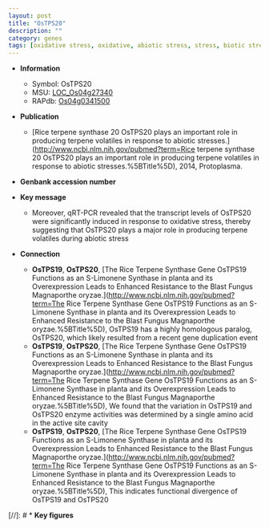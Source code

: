 ```yaml
---
layout: post
title: "OsTPS20"
description: ""
category: genes
tags: [oxidative stress, oxidative, abiotic stress, stress, biotic stress]
---
```


* **Information**  
    + Symbol: OsTPS20  
    + MSU: [LOC_Os04g27340](http://rice.uga.edu/cgi-bin/ORF_infopage.cgi?orf=LOC_Os04g27340)  
    + RAPdb: [Os04g0341500](http://rapdb.dna.affrc.go.jp/viewer/gbrowse_details/irgsp1?name=Os04g0341500)  

* **Publication**  
    + [Rice terpene synthase 20 OsTPS20 plays an important role in producing terpene volatiles in response to abiotic stresses.](http://www.ncbi.nlm.nih.gov/pubmed?term=Rice terpene synthase 20 OsTPS20 plays an important role in producing terpene volatiles in response to abiotic stresses.%5BTitle%5D), 2014, Protoplasma.

* **Genbank accession number**  

* **Key message**  
    + Moreover, qRT-PCR revealed that the transcript levels of OsTPS20 were significantly induced in response to oxidative stress, thereby suggesting that OsTPS20 plays a major role in producing terpene volatiles during abiotic stress

* **Connection**  
    + __OsTPS19__, __OsTPS20__, [The Rice Terpene Synthase Gene OsTPS19 Functions as an S-Limonene Synthase in planta and its Overexpression Leads to Enhanced Resistance to the Blast Fungus Magnaporthe oryzae.](http://www.ncbi.nlm.nih.gov/pubmed?term=The Rice Terpene Synthase Gene OsTPS19 Functions as an S-Limonene Synthase in planta and its Overexpression Leads to Enhanced Resistance to the Blast Fungus Magnaporthe oryzae.%5BTitle%5D),  OsTPS19 has a highly homologous paralog, OsTPS20, which likely resulted from a recent gene duplication event
    + __OsTPS19__, __OsTPS20__, [The Rice Terpene Synthase Gene OsTPS19 Functions as an S-Limonene Synthase in planta and its Overexpression Leads to Enhanced Resistance to the Blast Fungus Magnaporthe oryzae.](http://www.ncbi.nlm.nih.gov/pubmed?term=The Rice Terpene Synthase Gene OsTPS19 Functions as an S-Limonene Synthase in planta and its Overexpression Leads to Enhanced Resistance to the Blast Fungus Magnaporthe oryzae.%5BTitle%5D),  We found that the variation in OsTPS19 and OsTPS20 enzyme activities was determined by a single amino acid in the active site cavity
    + __OsTPS19__, __OsTPS20__, [The Rice Terpene Synthase Gene OsTPS19 Functions as an S-Limonene Synthase in planta and its Overexpression Leads to Enhanced Resistance to the Blast Fungus Magnaporthe oryzae.](http://www.ncbi.nlm.nih.gov/pubmed?term=The Rice Terpene Synthase Gene OsTPS19 Functions as an S-Limonene Synthase in planta and its Overexpression Leads to Enhanced Resistance to the Blast Fungus Magnaporthe oryzae.%5BTitle%5D),  This indicates functional divergence of OsTPS19 and OsTPS20

[//]: # * **Key figures**  


